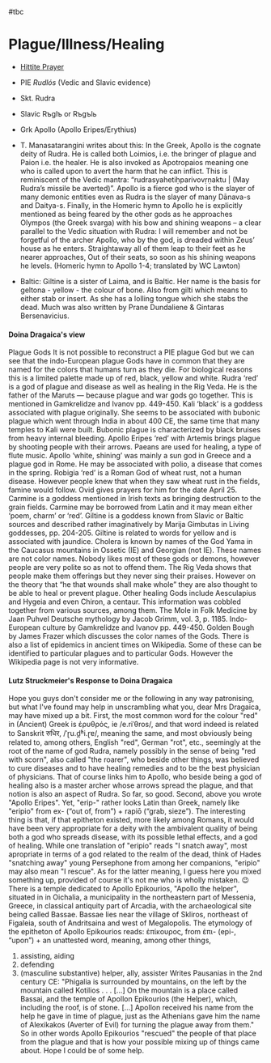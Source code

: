 #tbc
# Plague/Illness/Healing

- [Hittite Prayer](https://lrc.la.utexas.edu/eieol/hitol/80?fbclid=IwAR2vHBBgEqKPI0YA4C61XX5cu-umopVfu8gP-PfwWkiWc7CG5pmYzEUYuc4)


- PIE *Rudlós* (Vedic and Slavic evidence)
- Skt. Rudra 
- Slavic Rъglъ or Rъgъlь
- Grk Apollo (Apollo Eripes/Erythius)
- T. Manasatarangini writes about this: In the Greek, Apollo is the cognate deity of Rudra. He is called both  Loimios, i.e. the bringer of plague and Paion i.e. the healer. He is  also invoked as Apotropaios meaning one who is called upon to avert the  harm that he can inflict. This is reminiscent of the Vedic mantra:  “rudrasyahetiḥparivovṛṇaktu | (May Rudra’s missile be averted)”. Apollo is a fierce god who is the slayer of many demonic entities even  as Rudra is the slayer of many Dānava-s and Daitya-s. Finally, in the  Homeric hymn to Apollo he is explicitly mentioned as being feared by the  other gods as he approaches Olympos (the Greek svarga) with his bow and  shining weapons – a clear parallel to the Vedic situation with Rudra: I will remember and not be forgetful of the archer Apollo, who by the god, is dreaded within Zeus’ house as he enters. Straightaway all of them leap to their feet as he nearer approaches, Out of their seats, so soon as his shining weapons he levels. (Homeric hymn to Apollo 1-4; translated by WC Lawton)
- Baltic: Giltine is a sister of Laima, and is Baltic. Her name is the basis for geltona - yellow - the colour of bone. Also from gilti which means to either stab or insert. As she has a lolling tongue which she stabs the dead. Much was also written by Prane Dundaliene & Gintaras Bersenavicius.
#### Doina Dragaica's view
Plague Gods
It is not possible to reconstruct a PIE plague God but we can see that the indo-European plague Gods have in common that they are named for the colors that humans turn as they die. For biological reasons this is a limited palette made up of red, black, yellow and white.
Rudra ‘red’ is a god of plague and disease as well as healing in the Rig Veda. He is the father of the Maruts — because plague and war gods go together. This is mentioned in Gamkrelidze and Ivanov pp. 449-450.
Kali ‘black’ is a goddess associated with plague originally. She seems to be associated with bubonic plague which went through India in about 400 CE, the same time that many temples to Kali were built. Bubonic plague is characterized by black bruises from heavy internal bleeding.
Apollo Eripes ‘red’ with Artemis brings plague by shooting people with their arrows. Paeans are used for healing, a type of flute music. Apollo ‘white, shining’ was mainly a sun god in Greece and a plague god in Rome. He may be associated with polio, a disease that comes in the spring. 
Robigia ‘red’ is a Roman God of wheat rust, not a human disease. However people knew that when they saw wheat rust in the fields, famine would follow. Ovid gives prayers for him for the date April 25.
Carmine is a goddess mentioned in Irish texts as bringing destruction to the grain fields. Carmine may be borrowed from Latin and it may mean either ‘poem, charm’ or ‘red’. 
Giltine is a goddess known from Slavic or Baltic sources and described rather imaginatively by Marija Gimbutas in Living goddesses, pp. 204-205. Giltine is related to words for yellow and is associated with jaundice. 
Cholera is known by names of the God Yama in the Caucasus mountains in Ossetic (IE) and Georgian (not IE). These names are not color names.
Nobody likes most of these gods or demons, however people are very polite so as not to offend them. The Rig Veda shows that people make them offerings but they never sing their praises.
However on the theory that “he that wounds shall make whole” they are also thought to be able to heal or prevent plague. Other healing Gods include Aesculapius and Hygeia and even Chiron, a centaur.
This information was cobbled together from various sources, among them.
The Mole in Folk Medicine by Jaan Puhvel
Deutsche mythology by Jacob Grimm, vol. 3, p. 1185.
Indo-European culture by Gamkrelidze and Ivanov pp. 449-450.
Golden Bough by James Frazer which discusses the color names of the Gods.
There is also a list of epidemics in ancient times on Wikipedia. Some of these can be identified to particular plagues and to particular Gods. However the Wikipedia page is not very informative.


#### Lutz Struckmeier's Response to Doina Dragaica
Hope you guys don't consider me or the following in any way patronising, but what I've found may help in unscrambling what you, dear Mrs Dragaica, may have mixed up a bit.
First, the most common word for the colour "red" in (Ancient) Greek is ἐρυθρός, ie /e.riˈθros/, and that word indeed is related to Sanskrit रुधिर, /ˈɽu.d̪ʱi.ɽɐ/, meaning the same, and most obviously being related to, among others, English "red", German "rot", etc., seemingly at the root of the name of god Rudra, namely possibly in the sense of being "red with scorn", also called "the roarer", who beside other things, was believed to cure diseases and to have healing remedies and to be the best physician of physicians. That of course links him to Apollo, who beside being a god of healing also is a master archer whose arrows spread the plague, and that notion is also an aspect of Rudra. So far, so good.
Second, above you wrote "Apollo Eripes". Yet, "erip-" rather looks Latin than Greek, namely like "eripio" from ex- (“out of, from”) +‎ rapiō (“grab, sieze”). The interesting thing is that, if that epitheton existed, more likely among Romans, it would have been very appropriate for a deity with the ambivalent quality of being both a god who spreads disease, with its possible lethal effects, and a god of healing. While one translation of "eripio" reads "I snatch away", most apropriate in terms of a god related to the realm of the dead, think of Hades "snatching away" young Persephone from among her companions, "eripio" may also mean "I rescue".
As for the latter meaning, I guess here you mixed something up, provided of course it's not me who is wholly mistaken. 😉 There is a temple dedicated to Apollo Epikourios, "Apollo the helper", situated in in Oichalia, a municipality in the northeastern part of Messenia, Greece, in classical antiquity part of Arcadia, with the archaeological site being called Bassae. Bassae lies near the village of Skliros, northeast of Figaleia, south of Andritsaina and west of Megalopolis.
The etymology of the epitheton of Apollo Epikourios reads: ἐπίκουρος, from ἐπι- (epi-, “upon”) + an unattested word, meaning, among other things,
1. assisting, aiding
2. defending
3. (masculine substantive) helper, ally, assister
Writes Pausanias in the 2nd century CE: "Phigalia is surrounded by mountains, on the left by the mountain called Kotilios . . . [...] On the mountain is a place called Bassai, and the temple of Apollon Epikourios (the Helper), which, including the roof, is of stone. [...] Apollon received his name from the help he gave in time of plague, just as the Athenians gave him the name of Alexikakos (Averter of Evil) for turning the plague away from them."
So in other words Apollo Epikourios "rescued" the people of that place from the plague and that is how your possible mixing up of things came about.
Hope I could be of some help.
